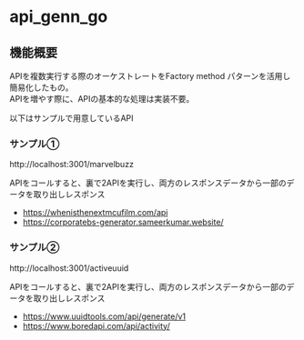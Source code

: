 # api_genn_go

## 機能概要

APIを複数実行する際のオーケストレートをFactory method パターンを活用し簡易化したもの。  
APIを増やす際に、APIの基本的な処理は実装不要。  

以下はサンプルで用意しているAPI

### サンプル①

http://localhost:3001/marvelbuzz

APIをコールすると、裏で2APIを実行し、両方のレスポンスデータから一部のデータを取り出しレスポンス
* https://whenisthenextmcufilm.com/api
* https://corporatebs-generator.sameerkumar.website/

### サンプル②

http://localhost:3001/activeuuid

APIをコールすると、裏で2APIを実行し、両方のレスポンスデータから一部のデータを取り出しレスポンス
  * https://www.uuidtools.com/api/generate/v1
  * https://www.boredapi.com/api/activity/